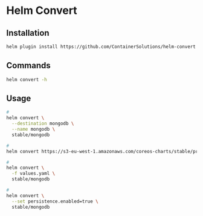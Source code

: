 # Helm Convert

## Installation

```sh
helm plugin install https://github.com/ContainerSolutions/helm-convert
```

## Commands

```sh
helm convert -h
```

## Usage

```sh
#
helm convert \
  --destination mongodb \
  --name mongodb \
  stable/mongodb

#
helm convert https://s3-eu-west-1.amazonaws.com/coreos-charts/stable/prometheus-operator

#
helm convert \
  -f values.yaml \
  stable/mongodb

#
helm convert \
  --set persistence.enabled=true \
  stable/mongodb
```
